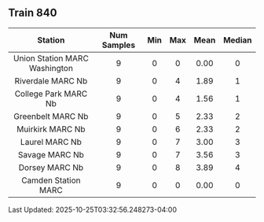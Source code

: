 ## Train 840

| Station | Num Samples | Min | Max | Mean | Median |
| :-----: | :---------: | :-: | :-: | :--: | :----: |
| Union Station MARC Washington | 9 | 0 | 0 | 0.00 | 0 |
| Riverdale MARC Nb | 9 | 0 | 4 | 1.89 | 1 |
| College Park MARC Nb | 9 | 0 | 4 | 1.56 | 1 |
| Greenbelt MARC Nb | 9 | 0 | 5 | 2.33 | 2 |
| Muirkirk MARC Nb | 9 | 0 | 6 | 2.33 | 2 |
| Laurel MARC Nb | 9 | 0 | 7 | 3.00 | 3 |
| Savage MARC Nb | 9 | 0 | 7 | 3.56 | 3 |
| Dorsey MARC Nb | 9 | 0 | 8 | 3.89 | 4 |
| Camden Station MARC | 9 | 0 | 0 | 0.00 | 0 |


Last Updated: 2025-10-25T03:32:56.248273-04:00